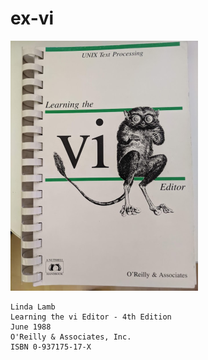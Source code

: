 # ex-vi

![Learning the vi Editor - 4th Edition](./assets/Learning_the_vi_Editor_4th.png)

```
Linda Lamb
Learning the vi Editor - 4th Edition
June 1988
O'Reilly & Associates, Inc.
ISBN 0-937175-17-X
```

